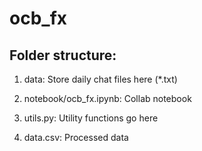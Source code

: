 # ocb_fx

## Folder structure:

1. data: Store daily chat files here (*.txt)

2. notebook/ocb_fx.ipynb: Collab notebook

3. utils.py: Utility functions go here

4. data.csv: Processed data

